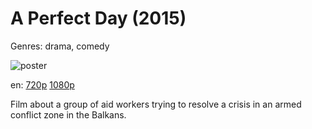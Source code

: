 # A Perfect Day (2015)

Genres: drama, comedy

![poster](http://image.tmdb.org/t/p/w500/izB9659XL9DILOg6StF6mEWAGWx.jpg)

en:
  [720p](magnet:?xt=urn:btih:95BB14DA37B2AEEB0365B277FB1C1C632178E651&tr=udp://glotorrents.pw:6969/announce&tr=udp://tracker.opentrackr.org:1337/announce&tr=udp://torrent.gresille.org:80/announce&tr=udp://tracker.openbittorrent.com:80&tr=udp://tracker.coppersurfer.tk:6969&tr=udp://tracker.leechers-paradise.org:6969&tr=udp://p4p.arenabg.ch:1337&tr=udp://tracker.internetwarriors.net:1337)
  [1080p](magnet:?xt=urn:btih:A0BB65980ED8853272137C79221B717BE12D8974&tr=udp://glotorrents.pw:6969/announce&tr=udp://tracker.opentrackr.org:1337/announce&tr=udp://torrent.gresille.org:80/announce&tr=udp://tracker.openbittorrent.com:80&tr=udp://tracker.coppersurfer.tk:6969&tr=udp://tracker.leechers-paradise.org:6969&tr=udp://p4p.arenabg.ch:1337&tr=udp://tracker.internetwarriors.net:1337)
  


Film about a group of aid workers trying to resolve a crisis in an armed conflict zone in the Balkans.